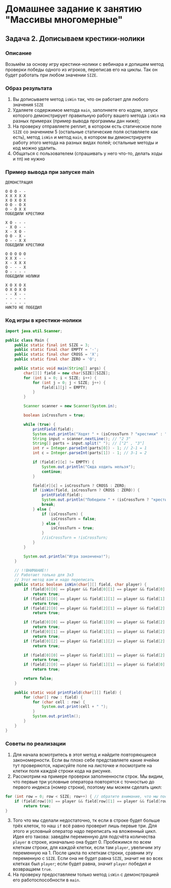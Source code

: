 # Домашнее задание к занятию "Массивы многомерные"
## Задача 2. Дописываем крестики-нолики

### Описание
Возьмём за основу игру крестики-нолики с вебинара и допишем метод проверки победы одного из игроков, переписав его на циклы. Так он будет работать при любом значении `SIZE`.

### Образ результата
1. Вы дописываете метод `isWin` так, что он работает для любого значения `SIZE`
2. Удаляете содержимое метода `main`, заполняете его кодом, запуск которого демонстрирует правильную работу вашего метода `isWin` на разных примерах (пример вывода программы дан ниже); 
3. На проверку отправляете реплит, в котором есть статическое поле `SIZE` со значением 5 (остальные статические поля оставляете как есть), метод `isWin` и метод `main`, в котором вы демонстрируете работу этого метода на разных видах полей; остальные методы и код можно удалить.
4. Общаться с пользователем (спрашивать у него что-то, делать ходы и тп) не нужно

### Пример вывода при запуске main
```
ДЕМОНСТРАЦИЯ

O O O - -
X X X X X
X O X O X
O O - O X
O - O X X
ПОБЕДИЛИ КРЕСТИКИ

X O - - -
- X O - -
X - X O -
O O - X -
O - - X X
ПОБЕДИЛИ КРЕСТИКИ

O O O O O
X X X - -
X - X X X
O - - - X
O - - - -
ПОБЕДИЛИ НОЛИКИ

X O X O X
O X O X O
- - X - -
- - - - -
- - - - -
НИКТО НЕ ПОБЕДИЛ
```

### Код игры в крестики-нолики
```java
import java.util.Scanner;

public class Main {
    public static final int SIZE = 3;
    public static final char EMPTY = '-';
    public static final char CROSS = 'X';
    public static final char ZERO = 'O';

    public static void main(String[] args) {
        char[][] field = new char[SIZE][SIZE];
        for (int i = 0; i < SIZE; i++) {
            for (int j = 0; j < SIZE; j++) {
                field[i][j] = EMPTY;
            }
        }

        Scanner scanner = new Scanner(System.in);

        boolean isCrossTurn = true;

        while (true) {
            printField(field);
            System.out.println("Ходят " + (isCrossTurn ? "крестики" : "нолики") + "!");
            String input = scanner.nextLine(); // "2 3"
            String[] parts = input.split(" "); // ["2" , "3"]
            int r = Integer.parseInt(parts[0]) - 1; // 2-1 = 1
            int c = Integer.parseInt(parts[1]) - 1; // 3-1 = 2

            if (field[r][c] != EMPTY) {
                System.out.println("Сюда ходить нельзя");
                continue;
            }

            field[r][c] = isCrossTurn ? CROSS : ZERO;
            if (isWin(field, isCrossTurn ? CROSS : ZERO)) {
                printField(field);
                System.out.println("Победили " + (isCrossTurn ? "крестики" : "нолики"));
                break;
            } else {
                if (isCrossTurn) {
                    isCrossTurn = false;
                } else {
                    isCrossTurn = true;
                }
                //isCrossTurn = !isCrossTurn;
            }
        }

        System.out.println("Игра закончена!");
    }

    // !!ВНИМАНИЕ!!
    // Работает только для 3x3
    // Этот метод вам и надо переписать
    public static boolean isWin(char[][] field, char player) {
        if (field[0][0] == player && field[0][1] == player && field[0][2] == player)
            return true;
        if (field[1][0] == player && field[1][1] == player && field[1][2] == player)
            return true;
        if (field[2][0] == player && field[2][1] == player && field[2][2] == player)
            return true;

        if (field[0][0] == player && field[1][0] == player && field[2][0] == player)
            return true;
        if (field[0][1] == player && field[1][1] == player && field[2][1] == player)
            return true;
        if (field[0][2] == player && field[1][2] == player && field[2][2] == player)
            return true;

        if (field[0][0] == player && field[1][1] == player && field[2][2] == player)
            return true;
        if (field[2][0] == player && field[1][1] == player && field[0][2] == player)
            return true;

        return false;
    }

    public static void printField(char[][] field) {
        for (char[] row : field) {
            for (char cell : row) {
                System.out.print(cell + " ");
            }
            System.out.println();
        }
    }
}
``` 

### Советы по реализации
1. Для начала всмотритесь в этот метод и найдите повторяющиеся закономерности. Если вы плохо себе представляете какие ячейки тут проверяются, нарисуйте поле на листочке и посмотрите на клетки поля каждой строки кода на рисунке.
2. Рассмотрим на примере проверки заполненности строк. Мы видим, что первые три условные оператора повторятся с точностью до первого индекса (номер строки), поэтому мы можем сделать цикл:
```java
for (int row = 0; row < SIZE; row++) { // обратите внимание, что мы поставили SIZE, а не 3, чтобы работало с любым значением
    if (field[row][0] == player && field[row][1] == player && field[row][2] == player)
        return true;
}
```
3. Того что мы сделали недостаточно, тк если в строке будет больше трёх клеток, то наш `if` всё равно проверит лишь первые три. Для этого и условный оператор надо переписать на вложенный цикл. Идея его такова: заведём переменную для подсчёта количества `player` в строке, изначально она будет 0. Пробежимся по всем клеткам строки, для каждой клетки, если там `player`, увеличим эту переменную на 1. После цикла по клеткам строки, сравним эту переменную с `SIZE`. Если она не будет равна `SIZE`, значит не во всех клетках был `player`; если будет равна, значит `player` победил и возвращаем `true`.
4. На проверку предоставляем только метод `isWin` с демонстрацией его работоспособности в `main`.
